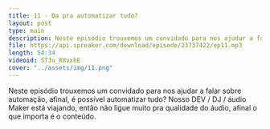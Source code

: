 ```yaml
---
title: 11 - Da pra automatizar tudo?
layout: post
type: main
description: Neste episódio trouxemos um convidado para nos ajudar a falar sobre automação, afinal, é possível automatizar tudo? Nosso DEV / DJ / áudio Maker está viajando, então não ligue muito pra qualidade do áudio, afinal o que importa é o conteúdo.
file: https://api.spreaker.com/download/episode/23737422/ep11.mp3
length: 54:34
videoid: STJu_R8vxhE
cover: "../assets/img/11.png"
---
```


Neste episódio trouxemos um convidado para nos ajudar a falar sobre automação, afinal, é possível automatizar tudo? Nosso DEV / DJ / áudio Maker está viajando, então não ligue muito pra qualidade do áudio, afinal o que importa é o conteúdo.